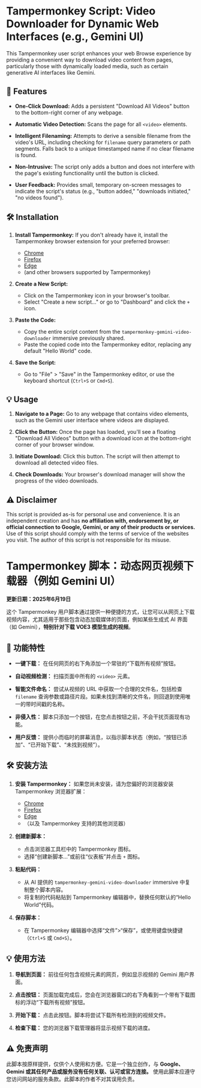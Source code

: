 # Tampermonkey Script: Video Downloader for Dynamic Web Interfaces (e.g., Gemini UI)

This Tampermonkey user script enhances your web Browse experience by providing a convenient way to download video content from pages, particularly those with dynamically loaded media, such as certain generative AI interfaces like Gemini.

## 🚀 Features

* **One-Click Download:** Adds a persistent "Download All Videos" button to the bottom-right corner of any webpage.

* **Automatic Video Detection:** Scans the page for all `<video>` elements.

* **Intelligent Filenaming:** Attempts to derive a sensible filename from the video's URL, including checking for `filename` query parameters or path segments. Falls back to a unique timestamped name if no clear filename is found.

* **Non-Intrusive:** The script only adds a button and does not interfere with the page's existing functionality until the button is clicked.

* **User Feedback:** Provides small, temporary on-screen messages to indicate the script's status (e.g., "button added," "downloads initiated," "no videos found").

## 🛠️ Installation

1.  **Install Tampermonkey:** If you don't already have it, install the Tampermonkey browser extension for your preferred browser:
    * [Chrome](https://chrome.google.com/webstore/detail/tampermonkey/dhdgffkkebhmkfjojejmpbldmpobfkfo)
    * [Firefox](https://addons.mozilla.org/en-US/firefox/addon/tampermonkey/)
    * [Edge](https://microsoftedge.microsoft.com/addons/detail/tampermonkey/iikmkjmpbldcldlgbcehfjdfdfjfmjgp)
    * (and other browsers supported by Tampermonkey)

2.  **Create a New Script:**
    * Click on the Tampermonkey icon in your browser's toolbar.
    * Select "Create a new script..." or go to "Dashboard" and click the `+` icon.

3.  **Paste the Code:**
    * Copy the entire script content from the `tampermonkey-gemini-video-downloader` immersive previously shared.
    * Paste the copied code into the Tampermonkey editor, replacing any default "Hello World" code.

4.  **Save the Script:**
    * Go to "File" > "Save" in the Tampermonkey editor, or use the keyboard shortcut (`Ctrl+S` or `Cmd+S`).

## 💡 Usage

1.  **Navigate to a Page:** Go to any webpage that contains video elements, such as the Gemini user interface where videos are displayed.

2.  **Click the Button:** Once the page has loaded, you'll see a floating "Download All Videos" button with a download icon at the bottom-right corner of your browser window.

3.  **Initiate Download:** Click this button. The script will then attempt to download all detected video files.

4.  **Check Downloads:** Your browser's download manager will show the progress of the video downloads.

## ⚠️ Disclaimer

This script is provided as-is for personal use and convenience. It is an independent creation and has **no affiliation with, endorsement by, or official connection to Google, Gemini, or any of their products or services.** Use of this script should comply with the terms of service of the websites you visit. The author of this script is not responsible for its misuse.

# Tampermonkey 脚本：动态网页视频下载器（例如 Gemini UI）

**更新日期：2025年6月19日**

这个 Tampermonkey 用户脚本通过提供一种便捷的方式，让您可以从网页上下载视频内容，尤其适用于那些包含动态加载媒体的页面，例如某些生成式 AI 界面（如 Gemini），**特别针对下载 VOE3 模型生成的视频**。

## 🚀 功能特性

* **一键下载：** 在任何网页的右下角添加一个常驻的“下载所有视频”按钮。

* **自动视频检测：** 扫描页面中所有的 `<video>` 元素。

* **智能文件命名：** 尝试从视频的 URL 中获取一个合理的文件名，包括检查 `filename` 查询参数或路径片段。如果未找到清晰的文件名，则回退到使用唯一的带时间戳的名称。

* **非侵入性：** 脚本只添加一个按钮，在您点击按钮之前，不会干扰页面现有功能。

* **用户反馈：** 提供小而临时的屏幕消息，以指示脚本状态（例如，“按钮已添加”、“已开始下载”、“未找到视频”）。

## 🛠️ 安装方法

1.  **安装 Tampermonkey：** 如果您尚未安装，请为您偏好的浏览器安装 Tampermonkey 浏览器扩展：
    * [Chrome](https://chrome.google.com/webstore/detail/tampermonkey/dhdgffkkebhmkfjojejmpbldmpobfkfo)
    * [Firefox](https://addons.mozilla.org/en-US/firefox/addon/tampermonkey/)
    * [Edge](https://microsoftedge.microsoft.com/addons/detail/tampermonkey/iikmkjmpbldcldlgbcehfjdfdfjfmjgp)
    * （以及 Tampermonkey 支持的其他浏览器）

2.  **创建新脚本：**
    * 点击浏览器工具栏中的 Tampermonkey 图标。
    * 选择“创建新脚本...”或前往“仪表板”并点击 `+` 图标。

3.  **粘贴代码：**
    * 从 AI 提供的 `tampermonkey-gemini-video-downloader` immersive 中复制整个脚本内容。
    * 将复制的代码粘贴到 Tampermonkey 编辑器中，替换任何默认的“Hello World”代码。

4.  **保存脚本：**
    * 在 Tampermonkey 编辑器中选择“文件”>“保存”，或使用键盘快捷键（`Ctrl+S` 或 `Cmd+S`）。

## 💡 使用方法

1.  **导航到页面：** 前往任何包含视频元素的网页，例如显示视频的 Gemini 用户界面。

2.  **点击按钮：** 页面加载完成后，您会在浏览器窗口的右下角看到一个带有下载图标的浮动“下载所有视频”按钮。

3.  **开始下载：** 点击此按钮。脚本将尝试下载所有检测到的视频文件。

4.  **检查下载：** 您的浏览器下载管理器将显示视频下载的进度。

## ⚠️ 免责声明

此脚本按原样提供，仅供个人使用和方便。它是一个独立创作，与 **Google、Gemini 或其任何产品或服务没有任何关联、认可或官方连接。** 使用此脚本应遵守您访问网站的服务条款。此脚本的作者不对其误用负责。

